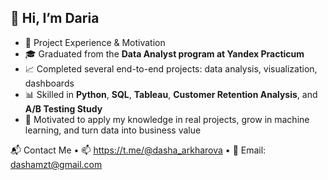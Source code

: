 ## 👋 Hi, I’m Daria

- 🚀 Project Experience & Motivation  
- 🎓 Graduated from the **Data Analyst program at Yandex Practicum**   
- 📈 Completed several end-to-end projects: data analysis, visualization, dashboards
- 📊 Skilled in **Python**, **SQL**, **Tableau**, **Customer Retention Analysis**, and **A/B Testing Study** 
- 🎯 Motivated to apply my knowledge in real projects, grow in machine learning, and turn data into business value

📬 Contact Me
	•	📫 https://t.me/@dasha_arkharova
	•	📧 Email: dashamzt@gmail.com


